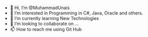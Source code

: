 - 👋 Hi, I’m @MuhammadUnais
- 👀 I’m interested in Programming in C#, Java, Oracle and others.
- 🌱 I’m currently learning New Technologies
- 💞️ I’m looking to collaborate on ...
- 📫 How to reach me using Git Hub

<!---
MuhammadUnais/MuhammadUnais is a ✨ special ✨ repository because its `README.md` (this file) appears on your GitHub profile.
You can click the Preview link to take a look at your changes.
--->
